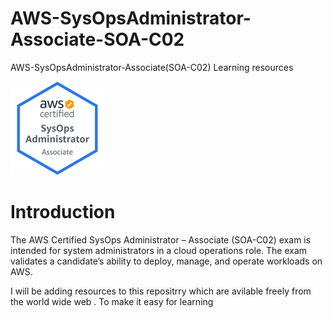 # AWS-SysOpsAdministrator-Associate-SOA-C02
AWS-SysOpsAdministrator-Associate(SOA-C02)  Learning resources 

<img src="/assets/AWS-SysOpAdmin-Associate-2020.png" alt="drawing" width="150"/>

# Introduction

The AWS Certified SysOps Administrator – Associate (SOA-C02) exam is intended for system
administrators in a cloud operations role. The exam validates a candidate’s ability to deploy, manage, and
operate workloads on AWS.

I will be adding resources to this repositrry which are avilable freely from the world wide web . To make it easy for learning 
